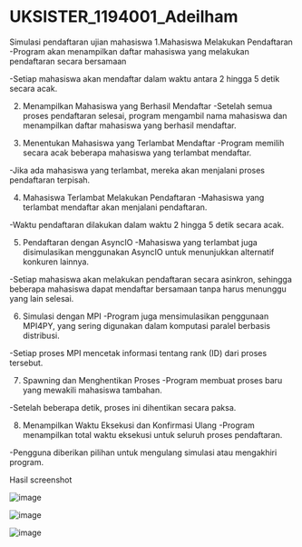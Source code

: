 # UKSISTER_1194001_Adeilham
Simulasi pendaftaran ujian mahasiswa
1.Mahasiswa Melakukan Pendaftaran
-Program akan menampilkan daftar mahasiswa yang melakukan pendaftaran secara bersamaan

-Setiap mahasiswa akan mendaftar dalam waktu antara 2 hingga 5 detik secara acak.

2. Menampilkan Mahasiswa yang Berhasil Mendaftar
-Setelah semua proses pendaftaran selesai, program mengambil nama mahasiswa dan menampilkan daftar mahasiswa yang berhasil mendaftar.

3. Menentukan Mahasiswa yang Terlambat Mendaftar
-Program memilih secara acak beberapa mahasiswa yang terlambat mendaftar.

-Jika ada mahasiswa yang terlambat, mereka akan menjalani proses pendaftaran terpisah.

4. Mahasiswa Terlambat Melakukan Pendaftaran
-Mahasiswa yang terlambat mendaftar akan menjalani pendaftaran.

-Waktu pendaftaran dilakukan dalam waktu 2 hingga 5 detik secara acak.

5. Pendaftaran dengan AsyncIO
-Mahasiswa yang terlambat juga disimulasikan menggunakan AsyncIO untuk menunjukkan alternatif konkuren lainnya.

-Setiap mahasiswa akan melakukan pendaftaran secara asinkron, sehingga beberapa mahasiswa dapat mendaftar bersamaan tanpa harus menunggu yang lain selesai.

6. Simulasi dengan MPI
-Program juga mensimulasikan penggunaan MPI4PY, yang sering digunakan dalam komputasi paralel berbasis distribusi.

-Setiap proses MPI mencetak informasi tentang rank (ID) dari proses tersebut.

7. Spawning dan Menghentikan Proses
-Program membuat proses baru yang mewakili mahasiswa tambahan.

-Setelah beberapa detik, proses ini dihentikan secara paksa.

8. Menampilkan Waktu Eksekusi dan Konfirmasi Ulang
-Program menampilkan total waktu eksekusi untuk seluruh proses pendaftaran.

-Pengguna diberikan pilihan untuk mengulang simulasi atau mengakhiri program.

Hasil screenshot




![image](https://github.com/user-attachments/assets/3346f641-36ed-4027-bb66-dee6534d5c3c)

![image](https://github.com/user-attachments/assets/6895029a-8f0c-4a19-b3c8-b66c2d208734)


![image](https://github.com/user-attachments/assets/4b99b7cb-6ac7-4a4a-8e23-9b6072d99309)




